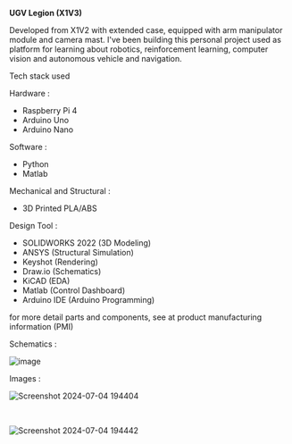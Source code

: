 **UGV Legion (X1V3)** <br>

Developed from X1V2 with extended case, equipped with arm manipulator module and camera mast. I've been building this personal project used as platform for learning about robotics, reinforcement learning, computer vision and autonomous vehicle and navigation.<br>

Tech stack used <br>

Hardware :
- Raspberry Pi 4 <br>
- Arduino Uno <br>
- Arduino Nano <br>

Software :
- Python <br>
- Matlab <br>

Mechanical and Structural : <br>
- 3D Printed PLA/ABS <br>

Design Tool :
- SOLIDWORKS 2022 (3D Modeling)
- ANSYS (Structural Simulation)
- Keyshot (Rendering)
- Draw.io (Schematics)
- KiCAD (EDA)
- Matlab (Control Dashboard)
- Arduino IDE (Arduino Programming)

for more detail parts and components, see at product manufacturing information (PMI)

Schematics :

![image](https://github.com/kucingkuro/UGV-Legion/assets/112769418/ea6788ab-8e7a-4876-bf48-0ae1c31c3438)

Images : <br>

![Screenshot 2024-07-04 194404](https://github.com/kucingkuro/UGV-SCRAM/assets/112769418/cfcff33a-20da-4a2f-a6e0-670555c3cdde)

<br>

![Screenshot 2024-07-04 194442](https://github.com/kucingkuro/UGV-SCRAM/assets/112769418/125055c1-337a-4900-aebf-a291c502a218)
